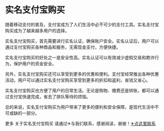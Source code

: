 # 实名支付宝购买

随着移动支付的普及，支付宝成为了人们生活中必不可少的支付工具。实名支付宝购买成为了越来越多用户的选择。

实名支付宝购买，首先需要进行实名认证，确保账户安全。实名认证后，用户可以通过支付宝购买各种商品和服务，无需现金支付，方便快捷。

实名支付宝购买的好处之一是安全性高。实名认证可以有效减少虚假交易和欺诈行为，保护用户的资金安全。

另外，实名支付宝购买还可以享受到更多的优惠和便利。支付宝经常推出各种优惠活动，用户可以通过实名支付宝购买享受到更多的折扣和返利，省钱又省心。

实名支付宝购买也方便了用户的日常生活。无论是购物、缴费还是转账，都可以通过支付宝快速完成，省去了排队等待的烦恼。

总的来说，实名支付宝购买为用户带来了更多的便利和安全保障，是现代生活中不可或缺的一部分。

更多 关于实名支付宝购买 请通过✈与我们联系，感谢阅读，谢谢！[✈点这里联系](https://lm.k02.cc)